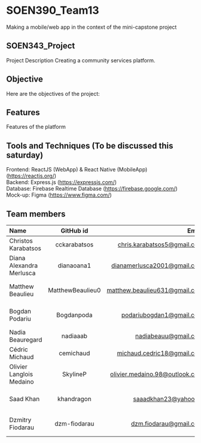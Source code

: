 # SOEN390_Team13
Making a mobile/web app in the context of the mini-capstone project

## SOEN343_Project
Project Description
Creating a community services platform.

## Objective
Here are the objectives of the project:

## Features
Features of the platform

## Tools and Techniques (To be discussed this saturday)
Frontend: ReactJS (WebApp) & React Native (MobileApp) (https://reactjs.org/) <br/>
Backend: Express.js (https://expressjs.com/) <br/>
Database: Firebase Realtime Database (https://firebase.google.com/) <br/>
Mock-up: Figma (https://www.figma.com/) <br/>

## Team members
| Name                     |      GitHub id   |                         Email | Role|
| :----------------------- | :--------------: | ----------------------------: | ----------------------------: |
Christos Karabatsos| cckarabatsos | chris.karabatsos5@gmail.com | Web Application |
Diana Alexandra Merlusca|	dianaoana1|	dianamerlusca2001@gmail.com | Web Application |
Matthew Beaulieu|	MatthewBeaulieu0|	matthew.beaulieu631@gmail.com | Backend + Project Management|
Bogdan Podariu|	Bogdanpoda|	podariubogdan1@gmail.com | Mobile Application + Backend|
Nadia Beauregard|	nadiaaab|	nadiabeauu@gmail.com | Web Application |
Cédric Michaud	|cemichaud|	michaud.cedric18@gmail.com | Mobile Application|
Olivier Langlois Medaino	| SkylineP |	olivier.medaino.98@outlook.com | Mobile Application |
Saad Khan	| khandragon |	saaadkhan23@yahoo.ca | Web Application + Team Lead |
Dzmitry Fiodarau | dzm-fiodarau | dzm.fiodarau@gmail.com | Backend + Document QA |
